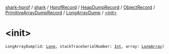 [shark-hprof](../../../../../../index.md) / [shark](../../../../../index.md) / [HprofRecord](../../../../index.md) / [HeapDumpRecord](../../../index.md) / [ObjectRecord](../../index.md) / [PrimitiveArrayDumpRecord](../index.md) / [LongArrayDump](index.md) / [&lt;init&gt;](./-init-.md)

# &lt;init&gt;

`LongArrayDump(id: `[`Long`](https://kotlinlang.org/api/latest/jvm/stdlib/kotlin/-long/index.html)`, stackTraceSerialNumber: `[`Int`](https://kotlinlang.org/api/latest/jvm/stdlib/kotlin/-int/index.html)`, array: `[`LongArray`](https://kotlinlang.org/api/latest/jvm/stdlib/kotlin/-long-array/index.html)`)`
